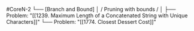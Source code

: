 #CoreN-2
└── [Branch and Bound]
    │   / Pruning with bounds /
    │
    ├── Problem: "[[1239. Maximum Length of a Concatenated String with Unique Characters]]"
    └── Problem: "[[1774. Closest Dessert Cost]]"